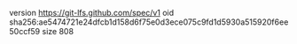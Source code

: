 version https://git-lfs.github.com/spec/v1
oid sha256:ae5474721e24dfcb1d158d6f75e0d3ece075c9fd1d5930a515920f6ee50ccf59
size 808
